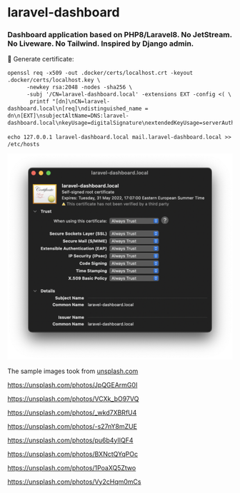 # laravel-dashboard

### Dashboard application based on PHP8/Laravel8. No JetStream. No Liveware. No Tailwind. Inspired by Django admin.

📌 Generate certificate:
```
openssl req -x509 -out .docker/certs/localhost.crt -keyout .docker/certs/localhost.key \
      -newkey rsa:2048 -nodes -sha256 \
      -subj '/CN=laravel-dashboard.local' -extensions EXT -config <( \
       printf "[dn]\nCN=laravel-dashboard.local\n[req]\ndistinguished_name = dn\n[EXT]\nsubjectAltName=DNS:laravel-dashboard.local\nkeyUsage=digitalSignature\nextendedKeyUsage=serverAuth")

echo 127.0.0.1 laravel-dashboard.local mail.laravel-dashboard.local >> /etc/hosts
```

![trust certificate](public/screenshots/trust_certificate.png)

The sample images took from <a href="unsplash.com">unsplash.com</a>

https://unsplash.com/photos/JpQGEArmG0I

https://unsplash.com/photos/VCXk_bO97VQ

https://unsplash.com/photos/_wkd7XBRfU4

https://unsplash.com/photos/-s27nY8mZUE

https://unsplash.com/photos/pu6b4yIlQF4

https://unsplash.com/photos/BXNctQYqPOc

https://unsplash.com/photos/1PoaXQ5Ztwo

https://unsplash.com/photos/Vy2cHqm0mCs
